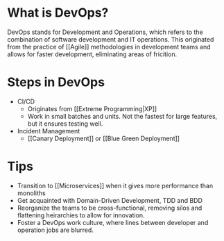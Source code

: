 # What is DevOps?
DevOps stands for Development and Operations, which refers to the combination of software development and IT operations. This originated from the practice of [[Agile]] methodologies in development teams and allows for faster development, eliminating areas of fricition.

# Steps in DevOps
- CI/CD
	- Originates from [[Extreme Programming|XP]]
	- Work in small batches and units. Not the fastest for large features, but it ensures testing well.
- Incident Management
	- [[Canary Deployment]] or [[Blue Green Deployment]]
# Tips
- Transition to [[Microservices]] when it gives more performance than monoliths
- Get acquainted with Domain-Driven Development, TDD and BDD
- Reorganize the teams to be cross-functional, removing silos and flattening heirarchies to allow for innovation.
- Foster a DevOps work culture, where lines between developer and operation jobs are blurred.